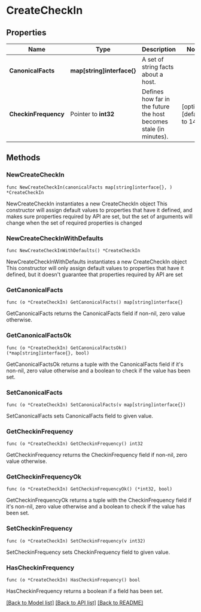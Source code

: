 # CreateCheckIn

## Properties

Name | Type | Description | Notes
------------ | ------------- | ------------- | -------------
**CanonicalFacts** | **map[string]interface{}** | A set of string facts about a host. | 
**CheckinFrequency** | Pointer to **int32** | Defines how far in the future the host becomes stale (in minutes). | [optional] [default to 1440]

## Methods

### NewCreateCheckIn

`func NewCreateCheckIn(canonicalFacts map[string]interface{}, ) *CreateCheckIn`

NewCreateCheckIn instantiates a new CreateCheckIn object
This constructor will assign default values to properties that have it defined,
and makes sure properties required by API are set, but the set of arguments
will change when the set of required properties is changed

### NewCreateCheckInWithDefaults

`func NewCreateCheckInWithDefaults() *CreateCheckIn`

NewCreateCheckInWithDefaults instantiates a new CreateCheckIn object
This constructor will only assign default values to properties that have it defined,
but it doesn't guarantee that properties required by API are set

### GetCanonicalFacts

`func (o *CreateCheckIn) GetCanonicalFacts() map[string]interface{}`

GetCanonicalFacts returns the CanonicalFacts field if non-nil, zero value otherwise.

### GetCanonicalFactsOk

`func (o *CreateCheckIn) GetCanonicalFactsOk() (*map[string]interface{}, bool)`

GetCanonicalFactsOk returns a tuple with the CanonicalFacts field if it's non-nil, zero value otherwise
and a boolean to check if the value has been set.

### SetCanonicalFacts

`func (o *CreateCheckIn) SetCanonicalFacts(v map[string]interface{})`

SetCanonicalFacts sets CanonicalFacts field to given value.


### GetCheckinFrequency

`func (o *CreateCheckIn) GetCheckinFrequency() int32`

GetCheckinFrequency returns the CheckinFrequency field if non-nil, zero value otherwise.

### GetCheckinFrequencyOk

`func (o *CreateCheckIn) GetCheckinFrequencyOk() (*int32, bool)`

GetCheckinFrequencyOk returns a tuple with the CheckinFrequency field if it's non-nil, zero value otherwise
and a boolean to check if the value has been set.

### SetCheckinFrequency

`func (o *CreateCheckIn) SetCheckinFrequency(v int32)`

SetCheckinFrequency sets CheckinFrequency field to given value.

### HasCheckinFrequency

`func (o *CreateCheckIn) HasCheckinFrequency() bool`

HasCheckinFrequency returns a boolean if a field has been set.


[[Back to Model list]](../README.md#documentation-for-models) [[Back to API list]](../README.md#documentation-for-api-endpoints) [[Back to README]](../README.md)


